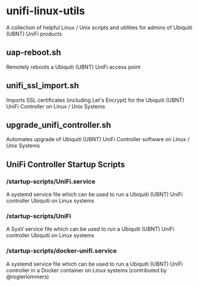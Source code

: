 # unifi-linux-utils
A collection of helpful Linux / Unix scripts and utilities for admins of Ubiquiti (UBNT) UniFi products

## uap-reboot.sh
Remotely reboots a Ubiquiti (UBNT) UniFi access point

## unifi_ssl_import.sh
Imports SSL certificates (including Let's Encrypt) for the Ubiquiti (UBNT) UniFi Controller on Linux / Unix Systems

## upgrade_unifi_controller.sh
Automates upgrade of Ubiquiti (UBNT) UniFi Controller software on Linux / Unix Systems

## UniFi Controller Startup Scripts
### /startup-scripts/UniFi.service
A systemd service file which can be used to run a Ubiquiti (UBNT) UniFi controller Ubiquiti on Linux systems

### /startup-scripts/UniFi
A SysV service file which can be used to run a Ubiquiti (UBNT) UniFi controller Ubiquiti on Linux systems

### /startup-scripts/docker-unifi.service
A systemd service file which can be used to run a Ubiquiti (UBNT) UniFi controller in a Docker container on Linux systems (contributed by @rogierlommers)
